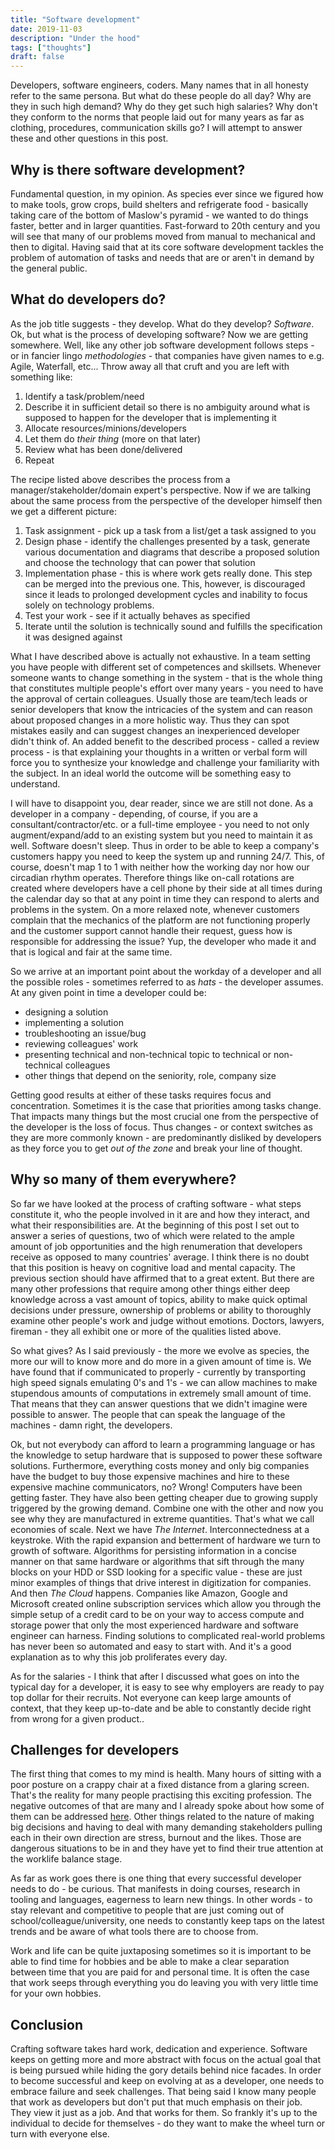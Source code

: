 ```yaml
---
title: "Software development"
date: 2019-11-03
description: "Under the hood"
tags: ["thoughts"]
draft: false
---
```


Developers, software engineers, coders. Many names that in all honesty refer to the same persona. But what do these people do all day? Why are they in such high demand? Why do they get such high salaries? Why don't they conform to the norms that people laid out for many years as far as clothing, procedures, communication skills go? I will attempt to answer these and other questions in this post.

## Why is there software development?
Fundamental question, in my opinion. As species ever since we figured how to make tools, grow crops, build shelters and refrigerate food - basically taking care of the bottom of Maslow's pyramid - we wanted to do things faster, better and in larger quantities. Fast-forward to 20th century and you will see that many of our problems moved from manual to mechanical and then to digital. Having said that at its core software development tackles the problem of automation of tasks and needs that are or aren't in demand by the general public.

## What do developers do?
As the job title suggests - they develop. What do they develop? _Software_. Ok, but what is the process of developing software? Now we are getting somewhere. Well, like any other job software development follows steps - or in fancier lingo _methodologies_ - that companies have given names to e.g. Agile, Waterfall, etc... Throw away all that cruft and you are left with something like: 

1. Identify a task/problem/need
2. Describe it in sufficient detail so there is no ambiguity around what is supposed to happen for the developer that is implementing it
3. Allocate resources/minions/developers
4. Let them do _their thing_ (more on that later)
5. Review what has been done/delivered
6. Repeat

The recipe listed above describes the process from a manager/stakeholder/domain expert's perspective. Now if we are talking about the same process from the perspective of the developer himself then we get a different picture:

1. Task assignment - pick up a task from a list/get a task assigned to you
2. Design phase - identify the challenges presented by a task, generate various documentation and diagrams that describe a proposed solution and choose the technology that can power that solution
3. Implementation phase - this is where work gets really done. This step can be merged into the previous one. This, however, is discouraged since it leads to prolonged development cycles and inability to focus solely on technology problems.
4. Test your work - see if it actually behaves as specified
5. Iterate until the solution is technically sound and fulfills the specification it was designed against

What I have described above is actually not exhaustive. In a team setting you have people with different set of competences and skillsets. Whenever someone wants to change something in the system - that is the whole thing that constitutes multiple people's effort over many years - you need to have the approval of certain colleagues. Usually those are team/tech leads or senior developers that know the intricacies of the system and can reason about proposed changes in a more holistic way. Thus they can spot mistakes easily and can suggest changes an inexperienced developer didn't think of. An added benefit to the described process - called a review process - is that explaining your thoughts in a written or verbal form will force you to synthesize your knowledge and challenge your familiarity with the subject. In an ideal world the outcome will be something easy to understand.

I will have to disappoint you, dear reader, since we are still not done. As a developer in a company - depending, of course, if you are a consultant/contractor/etc. or a full-time employee - you need to not only augment/expand/add to an existing system but you need to maintain it as well. Software doesn't sleep. Thus in order to be able to keep a company's customers happy you need to keep the system up and running 24/7. This, of course, doesn't map 1 to 1 with neither how the working day nor how our circadian rhythm operates. Therefore things like on-call rotations are created where developers have a cell phone by their side at all times during the calendar day so that at any point in time they can respond to alerts and problems in the system. On a more relaxed note, whenever customers complain that the mechanics of the platform are not functioning properly and the customer support cannot handle their request, guess how is responsible for addressing the issue? Yup, the developer who made it and that is logical and fair at the same time.

So we arrive at an important point about the workday of a developer and all the possible roles - sometimes referred to as _hats_ - the developer assumes. At any given point in time a developer could be:

- designing a solution
- implementing a solution
- troubleshooting an issue/bug
- reviewing colleagues' work
- presenting technical and non-technical topic to technical or non-technical colleagues
- other things that depend on the seniority, role, company size

Getting good results at either of these tasks requires focus and concentration. Sometimes it is the case that priorities among tasks change. That impacts many things but the most crucial one from the perspective of the developer is the loss of focus. Thus changes - or context switches as they are more commonly known - are predominantly disliked by developers as they force you to get _out of the zone_ and break your line of thought.

## Why so many of them everywhere?
So far we have looked at the process of crafting software - what steps constitute it, who the people involved in it are and how they interact, and what their responsibilities are. At the beginning of this post I set out to answer a series of questions, two of which were related to the ample amount of job opportunities and the high renumeration that developers receive as opposed to many countries' average. I think there is no doubt that this position is heavy on cognitive load and mental capacity. The previous section should have affirmed that to a great extent. But there are many other professions that require among other things either deep knowledge across a vast amount of topics, ability to make quick optimal decisions under pressure, ownership of problems or ability to thoroughly examine other people's work and judge without emotions. Doctors, lawyers, fireman - they all exhibit one or more of the qualities listed above. 

So what gives? As I said previously - the more we evolve as species, the more our will to know more and do more in a given amount of time is. We have found that if communicated to properly - currently by transporting high speed signals emulating 0's and 1's - we can allow machines to make stupendous amounts of computations in extremely small amount of time. That means that they can answer questions that we didn't imagine were possible to answer. The people that can speak the language of the machines - damn right, the developers. 

Ok, but not everybody can afford to learn a programming language or has the knowledge to setup hardware that is supposed to power these software solutions. Furthermore, everything costs money and only big companies have the budget to buy those expensive machines and hire to these expensive machine communicators, no? Wrong! Computers have been getting faster. They have also been getting cheaper due to growing supply triggered by the growing demand. Combine one with the other and now you see why they are manufactured in extreme quantities. That's what we call economies of scale. Next we have _The Internet_. Interconnectedness at a keystroke. With the rapid expansion and betterment of hardware we turn to growth of software. Algorithms for persisting information in a concise manner on that same hardware or algorithms that sift through the many blocks on your HDD or SSD looking for a specific value - these are just minor examples of things that drive interest in digitization for companies. And then _The Cloud_ happens. Companies like Amazon, Google and Microsoft created online subscription services which allow you through the simple setup of a credit card to be on your way to access compute and storage power that only the most experienced hardware and software engineer can harness. Finding solutions to complicated real-world problems has never been so automated and easy to start with. And it's a good explanation as to why this job proliferates every day.

As for the salaries - I think that after I discussed what goes on into the typical day for a developer, it is easy to see why employers are ready to pay top dollar for their recruits. Not everyone can keep large amounts of context, that they keep up-to-date and be able to constantly decide right from wrong for a given product..

## Challenges for developers
The first thing that comes to my mind is health. Many hours of sitting with a poor posture on a crappy chair at a fixed distance from a glaring screen. That's the reality for many people practising this exciting profession. The negative outcomes of that are many and I already spoke about how some of them can be addressed [here](http://zafirov.me/posts/desk_health/). Other things related to the nature of making big decisions and having to deal with many demanding stakeholders pulling each in their own direction are stress, burnout and the likes. Those are dangerous situations to be in and they have yet to find their true attention at the worklife balance stage.

As far as work goes there is one thing that every successful developer needs to do - be curious. That manifests in doing courses, research in tooling and languages, eagerness to learn new things. In other words - to stay relevant and competitive to people that are just coming out of school/colleague/university, one needs to constantly keep taps on the latest trends and be aware of what tools there are to choose from.

Work and life can be quite juxtaposing sometimes so it is important to be able to find time for hobbies and be able to make a clear separation between time that you are paid for and personal time. It is often the case that work seeps through everything you do leaving you with very little time for your own hobbies.

## Conclusion
Crafting software takes hard work, dedication and experience. Software keeps on getting more and more abstract with focus on the actual goal that is being pursued while hiding the gory details behind nice facades. In order to become successful and keep on evolving at as a developer, one needs to embrace failure and seek challenges. That being said I know many people that work as developers but don't put that much emphasis on their job. They view it just as a job. And that works for them. So frankly it's up to the individual to decide for themselves - do they want to make the wheel turn or turn with everyone else.
